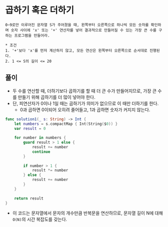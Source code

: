 # 곱하기 혹은 더하기

```
0~9로만 이루어진 문자열 S가 주어졌을 때, 왼쪽부터 오른쪽으로 하나씩 모든 숫자를 확인하며 숫자 사이에 'x' 또는 '+' 연산자를 넣어 결과적으로 만들어질 수 있는 가장 큰 수를 구하는 프로그램을 만들어라.

* 조건
1. '+'보다 'x'를 먼저 계산하지 않고, 모든 연산은 왼쪽부터 오른쪽으로 순서대로 진행된다.
2. 1 <= S의 길이 <= 20
```

## 풀이

- 두 수를 연산할 때, 더하기보다 곱하기를 할 때 더 큰 수가 만들어지므로, 가장 큰 수를 만들기 위해 곱하기를 더 많이 넣어야 한다.
- 단, 피연산자가 0이나 1일 때는 곱하기가 의미가 없으므로 이 때만 더하기를 한다.
    - 0과 곱하면 0이되어 오히려 줄어들고, 1과 곱하면 숫자가 커지지 않는다.

```swift
func solution1(_ s: String) -> Int {
    let numbers = s.compactMap { Int(String($0)) }
    var result = 0
    
    for number in numbers {
        guard result > 1 else {
            result += number
            continue
        }
        
        if number > 1 {
            result *= number
        } else {
            result += number
        }
    }
    
    return result
}
```

- 이 코드는 문자열에서 문자의 개수만큼 반복문을 연산하므로, 문자열 길이 N에 대해 `O(N)`의 시간 복잡도를 갖는다.